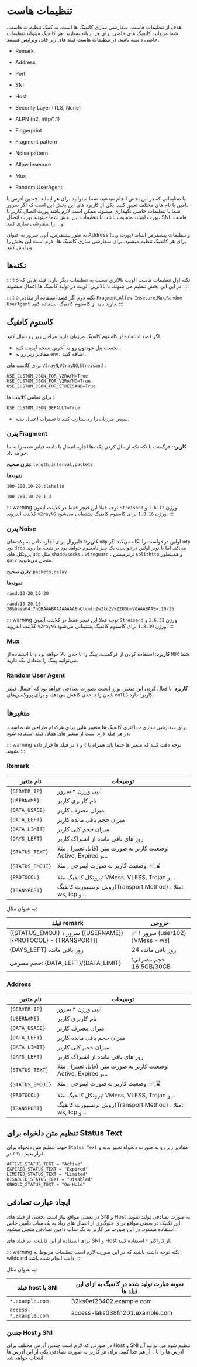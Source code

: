 # تنظیمات هاست

هدف از تنظیمات هاست، سفارشی سازی کانفیگ ها است.
به کمک تنظیمات هاست، شما میتوانید کانفیگ های خاصی برای هر اینباند بسازید. هر کانفیگ میتواند تنظیمات خاصی داشته باشد. در تنظیمات هاست فیلد های زیر قابل ویرایش هستند.

- Remark
- Address
- Port
- SNI
- Host
- Security Layer (TLS, None)

- ALPN (h2, http/1.1)
- Fingerprint
- Fragment pattern
- Noise pattern
- Allow Insecure
- Mux
- Random UserAgent

با تنظیماتی که در این بخش انجام میدهید، شما میتوانید برای هر اینباند، چندین آدرس یا دامین با نام های مختلف تعیین کنید. یکی از کاربرد های این بخش این است که اگر سرور شما با تنظیمات خاصی نگهداری میشود، ممکن است لازم باشد پورت اتصال کاربر با پورت اینباند متفاوت باشد. با تنظیمات این بخش شما میتونید پورت اتصال، SNI، هاست و... را سفارشی سازی کنید.

به طور پیشفرض، آیپی سرور به عنوان Address و تنظیمات پیشفرض اینباند (پورت و...) برای هر کانفیگ تنظیم میشود. برای سفارشی سازی کانفیگ ها، لازم است این بخش را ویرایش کنید.

## نکته‌ها

::: tip نکته اول
تنظیمات هاست الویت بالاتری نسبت به تنظیمات دیگر دارد. فیلد هایی که در این این بخش تنظیم می شوند، با بالاترین الویت در تولید کانفیگ ها اعمال میشوند.
:::

::: tip نکته دوم
اگر قصد استفاده از مقادیر `Fragment`,`Allow Insecure`,`Mux`,`Random UserAgent` دارید باید از کاستوم کانفیگ استفاده کنید.
:::

## کاستوم کانفیگ
اگر قصد استفاده از کاستوم کانفیگ مرزبان دارید مراحل زیر رو دنبال کنید.
- نخست پنل خودتون رو به آخرین نسخه آپدیت کنید.
- مقادیر زیر رو به `env.` اضافه کنید.

برای کلاینت های `V2rayN`,`V2rayNG`,`Streisand` :
```env
USE_CUSTOM_JSON_FOR_V2RAYN=True
USE_CUSTOM_JSON_FOR_V2RAYNG=True
USE_CUSTOM_JSON_FOR_STREISAND=True
```
برای تمامی کلاینت ها :
```env
USE_CUSTOM_JSON_DEFAULT=True
```
- سپس مرزبان را ری‌ستارت کنید تا تغییرات اعمال بشه.

### پترن Fragment 

**کاربرد**: فرگمنت با تکه تکه ارسال کردن پکت‌ها اجازه اتصال با دامنه فیلتر شده را به ما خواهد داد.

**پترن صحیح**: `length,interval,packets`

**نمونه‌ها**:

`100-200,10-20,tlshello`

`100-200,10-20,1-3`

::: warning توجه
فعلا این فیچر فقط در کلاینت آیفون `Streisand` ورژن `1.6.12` و کلاینت اندروید `v2rayNG` ورژن `1.8.16` برای کاستوم کانفیگ پشتیبانی می‌شود.
:::

### پترن Noise

**کاربرد**: فایروال برای اجازه دادن به پکت‌های `udp` اولین درخواست را نگاه می‌کند اگر `udp` بود `drop` می‌کند اما با نویز اولین درخواست یک چیز نامعلوم خواهد بود در نتیجه ما روی پروتکل های `udp` مثل `shadowsocks` ، `wireguard` ، ترنزمیشن `splithttp` و همینطور `quic` متصل می‌شویم. 

**پترن صحیح**: `packets,delay`

**نمونه‌ها**:

`rand:10-20,10-20`

`rand:10-20,10-20&base64:7nQBAAABAAAAAAAABnQtcmluZwZtc2VkZ2UDbmV0AAABAAE=,10-25`

::: warning توجه
فعلا این فیچر فقط در کلاینت آیفون `Streisand` ورژن `1.6.32` و کلاینت اندروید `v2rayNG` ورژن `1.8.39` برای کاستوم کانفیگ پشتیبانی می‌شود.
:::

### Mux

**کاربرد**: استفاده کردن از فرگمنت، پینگ را تا حدی بالا خواهد برد و با استفاده از `MUX` شما می‌توانید پینگ را متعادل نگه دارید.

### Random User Agent

**کاربرد**: با فعال کردن این متغیر، یوزر ایجنت بصورت تصادفی خواهد بود که احتمال فیلتر شدن را تا حدی کاهش می‌دهد، و برای پروکسی‌های `noTLS` کاربرد دارد.

## متغیرها
برای سفارشی سازی حداکثری کانفیگ ها متغییر هایی برای هرکدام طراحی شده است. در هر فیلد لازم است از متغیر های همان فیلد استفاده شود.

::: warning توجه
دقت کنید که متغیر ها حتما باید همراه با `}‍` و `{` در فیلد ها قرار داده شوند.
:::

### Remark

| نام متغیر      | توضیحات                                                    |
| -------------- | ---------------------------------------------------------- |
| `{SERVER_IP}`  | آیپی ورژن ۴ سرور                                           |
| `{USERNAME}`   | نام کاربری کاربر                                           |
| `{DATA_USAGE}` | میزان مصرف کاربر                                           |
| `{DATA_LEFT}`  | میزان حجم باقی مانده کاربر                                 |
| `{DATA_LIMIT}` | میزان حجم کلی کاربر                                        |
| `{DAYS_LEFT}`  | روز های باقی مانده از اشتراک کاربر                         |
| `{STATUS_TEXT}`  | وضعیت کاربر به صورت متن (قابل تغییر) , مثلا: Active, Expired و... |
| `{STATUS_EMOJI}`  | وضعیت کاربر به صورت ایموجی , مثلا: ✅,⌛️ |
| `{PROTOCOL}`   | پروتکل کانفیگ مثلا: VMess, VLESS, Trojan و...              |
| `{TRANSPORT}`  | روش ترنسپورت کانفیگ(Transport Method) ، مثلا: ws, tcp و... |


به عنوان مثال:

| فیلد remark                                            | خروجی                           |
| ------------------------------------------------------ | ------------------------------- |
| (\{STATUS_EMOJI\} سرور ‍‍۱ (\{USERNAME\}) [\{PROTOCOL\} - \{TRANSPORT\}] | ✅ سرور ۱ (user102) [VMess - ws] |
| \{DAYS_LEFT\} روز باقی مانده                           | 24  روز باقی مانده              |
| حجم مصرفی: \{DATA_LEFT\}/\{DATA_LIMIT\}                | حجم مصرفی: 16.5GB/30GB          |


### Address

| نام متغیر      | توضیحات                                                    |
| -------------- | ---------------------------------------------------------- |
| `{SERVER_IP}`  | آیپی ورژن ۴ سرور                                           |
| `{USERNAME}`   | نام کاربری کاربر                                           |
| `{DATA_USAGE}` | میزان مصرف کاربر                                           |
| `{DATA_LEFT}`  | میزان حجم باقی مانده کاربر                                 |
| `{DATA_LIMIT}` | میزان حجم کلی کاربر                                        |
| `{DAYS_LEFT}`  | روز های باقی مانده از اشتراک کاربر                         |
| `{STATUS_TEXT}`  | وضعیت کاربر به صورت متن (قابل تغییر) , مثلا: Active, Expired و... |
| `{STATUS_EMOJI}`  | وضعیت کاربر به صورت ایموجی , مثلا: ✅,⌛️ |
| `{PROTOCOL}`   | پروتکل کانفیگ مثلا: VMess, VLESS, Trojan و...              |
| `{TRANSPORT}`  | روش ترنسپورت کانفیگ(Transport Method) ، مثلا: ws, tcp و... |

## تنظیم متن دلخواه برای Status Text
جهت تنظیم متن دلخواه برای `Status Text` مقادیر زیر رو به صورت دلخواه تغییر بدید و در `env.` قرار بدید.
```
ACTIVE_STATUS_TEXT = "Active"
EXPIRED_STATUS_TEXT = "Expired"
LIMITED_STATUS_TEXT = "Limited"
DISABLED_STATUS_TEXT = "Disabled"
ONHOLD_STATUS_TEXT = "On-Hold"
```

## ایجاد عبارت تصادفی

در بعضی مواقع نیاز است بخشی از فیلد های SNI و Host به صورت تصادفی تولید شوند. این تکنیک در بعضی مواقع برای جلوگیری از اتصال های زیاد به یک ساب دامین خاص استفاده میشود. در این صورت هر کاربر به یک ساب دامین تصادفی متصل میشود.

برای استفاده از این قابلیت، در فیلد های SNI و Host از کاراکتر `*` استفاده کنید.


::: warning نکته
توجه داشته باشید که در این صورت لازم است تنظیمات مربوط به wildcard  دامنه انجام شده باشد.
:::


به عنوان مثال:

| فیلد host یا SNI       | نمونه عبارت تولید شده در کانفیگ به ازای این فیلد ها |
| ---------------------- | --------------------------------------------------- |
| `*.example.com`        | 32ks0ef23402.example.com                            |
| `access-*.example.com` | access-laks038fn201.example.com                     |

### چندین Host و SNI

در صورتی که لازم است چندین آدرس مختلف برای Host و SNI تنظیم شود می توانید آن آدرس ها را با `,` از هم جدا کنید. برای هر کاربر به صورت تصادفی یکی از این آدرس ها انتخاب خواهد شد.

